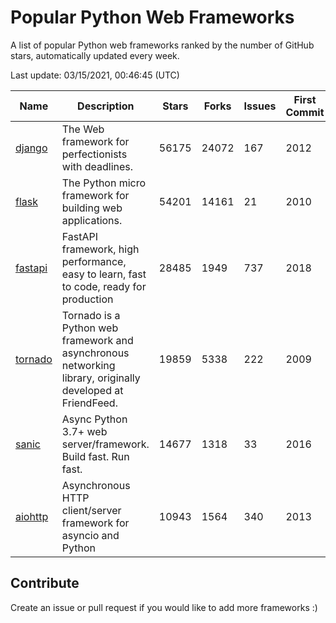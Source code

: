 # Popular Python Web Frameworks 
A list of popular Python web frameworks ranked by the number of GitHub stars, automatically updated every week.

Last update: 03/15/2021, 00:46:45 (UTC)

| Name          | Description          | Stars                     | Forks          | Issues               | First Commit        | Last Commit         |
|---------------|----------------------|---------------------------|----------------|----------------------|---------------------|---------------------|
| [django](https://github.com/django/django) | The Web framework for perfectionists with deadlines. | 56175 | 24072 | 167 | 2012 | 2021-03-15 |
| [flask](https://github.com/pallets/flask) | The Python micro framework for building web applications. | 54201 | 14161 | 21 | 2010 | 2021-03-14 |
| [fastapi](https://github.com/tiangolo/fastapi) | FastAPI framework, high performance, easy to learn, fast to code, ready for production | 28485 | 1949 | 737 | 2018 | 2021-03-15 |
| [tornado](https://github.com/tornadoweb/tornado) | Tornado is a Python web framework and asynchronous networking library, originally developed at FriendFeed. | 19859 | 5338 | 222 | 2009 | 2021-03-14 |
| [sanic](https://github.com/sanic-org/sanic) | Async Python 3.7+ web server/framework. Build fast. Run fast. | 14677 | 1318 | 33 | 2016 | 2021-03-14 |
| [aiohttp](https://github.com/aio-libs/aiohttp) | Asynchronous HTTP client/server framework for asyncio and Python | 10943 | 1564 | 340 | 2013 | 2021-03-15 |

## Contribute 

Create an issue or pull request if you would like to add more frameworks :)